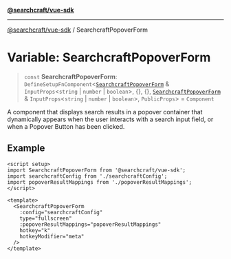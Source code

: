 [**@searchcraft/vue-sdk**](/reference/sdk/js-vue/README.md)

***

[@searchcraft/vue-sdk](/reference/sdk/js-vue/globals.md) / SearchcraftPopoverForm

# Variable: SearchcraftPopoverForm

> `const` **SearchcraftPopoverForm**: `DefineSetupFnComponent`\<[`SearchcraftPopoverForm`](/reference/sdk/js-vue/namespaces/JSX/interfaces/SearchcraftPopoverForm.md) & `InputProps`\<`string` \| `number` \| `boolean`\>, \{\}, \{\}, [`SearchcraftPopoverForm`](/reference/sdk/js-vue/namespaces/JSX/interfaces/SearchcraftPopoverForm.md) & `InputProps`\<`string` \| `number` \| `boolean`\>, `PublicProps`\> = `Component`

A component that displays search results in a popover container that dynamically appears
when the user interacts with a search input field, or when a Popover Button has been clicked.

## Example

```vue
<script setup>
import SearchcraftPopoverForm from '@searchcraft/vue-sdk';
import searchcraftConfig from './searchcraftConfig';
import popoverResultMappings from './popoverResultMappings';
</script>

<template>
  <SearchcraftPopoverForm
    :config="searchcraftConfig"
    type="fullscreen"
    :popoverResultMappings="popoverResultMappings"
    hotkey="k"
    hotkeyModifier="meta"
  />
</template>
```
